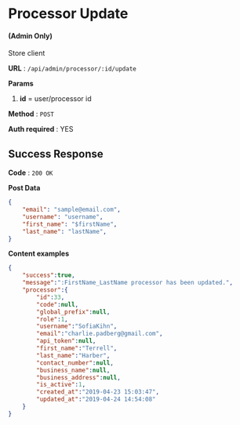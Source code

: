 # Processor Update

#### (**Admin Only**)

Store client

**URL** : `/api/admin/processor/:id/update`

**Params**
1. **id** = user/processor id

**Method** : `POST`

**Auth required** : YES

## Success Response

**Code** : `200 OK`

**Post Data**

```json
{
    "email": "sample@email.com",
    "username": "username",
    "first_name": "$firstName",
    "last_name": "lastName",
}
```

**Content examples**

```json
{
    "success":true,
    "message":":FirstName_LastName processor has been updated.",
    "processor":{
        "id":33,
        "code":null,
        "global_prefix":null,
        "role":1,
        "username":"SofiaKihn",
        "email":"charlie.padberg@gmail.com",
        "api_token":null,
        "first_name":"Terrell",
        "last_name":"Harber",
        "contact_number":null,
        "business_name":null,
        "business_address":null,
        "is_active":1,
        "created_at":"2019-04-23 15:03:47",
        "updated_at":"2019-04-24 14:54:08"
    }
}
```
